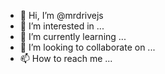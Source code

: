 - 👋 Hi, I’m @mrdrivejs
- 👀 I’m interested in ...
- 🌱 I’m currently learning ...
- 💞️ I’m looking to collaborate on ...
- 📫 How to reach me ...

<!---
mrdrivejs/mrdrivejs is a ✨ special ✨ repository because its `README.md` (this file) appears on your GitHub profile.
You can click the Preview link to take a look at your changes.
--->
